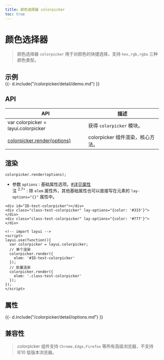 ```yaml
---
title: 颜色选择器 colorpicker
toc: true
---
```

 
# 颜色选择器

> 颜色选择器 `colorpicker` 用于对颜色的快捷选择，支持 `hex,rgb,rgba` 三种颜色类型。

<h2 id="examples" lay-toc="{hot: true}" style="margin-bottom: 0;">示例</h2>

<div>
{{- d.include("/colorpicker/detail/demo.md") }}
</div>

<p></p>

<h2 id="api" lay-toc="{}">API</h2>

| API | 描述 |
| --- | --- |
| var colorpicker = layui.colorpicker | 获得 `colorpicker` 模块。 |
| [colorpicker.render(options)](#render) | colorpicker 组件渲染，核心方法。 |


<h2 id="render" lay-toc="{level: 2}">渲染</h2>

`colorpicker.render(options);`

- 参数 `options` : 基础属性选项。[#详见属性](#options)
  <br>注 <sup>2.7+</sup> : 除 `elem` 属性外，其他基础属性也可以直接写在元素的 `lay-options="{}"` 属性中。

```
<div id="ID-test-colorpicker"></div>
<div class="class-test-colorpicker" lay-options="{color: '#333'}"></div>
<div class="class-test-colorpicker" lay-options="{color: '#777'}"></div>

<!-- import layui --> 
<script>
layui.use(function(){
  var colorpicker = layui.colorpicker;
  // 单个渲染
  colorpicker.render({
    elem: '#ID-test-colorpicker'
  });
  // 批量渲染
  colorpicker.render({
    elem: '.class-test-colorpicker'
  });
});
</script>
```

<h2 id="options" lay-toc="{level: 2, hot: true}">属性</h2>

<div>
{{- d.include("/colorpicker/detail/options.md") }}
</div>

## 兼容性

> colorpicker 组件支持 `Chrome,Edge,Firefox` 等所有高级浏览器，不支持 IE10 低版本浏览器。
